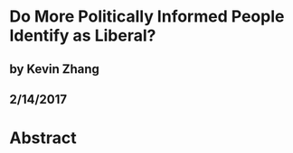 # Do More Politically Informed People Identify as Liberal?
## by Kevin Zhang
## 2/14/2017


# Abstract
